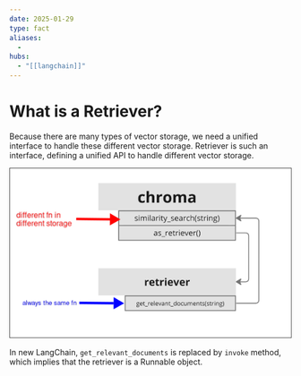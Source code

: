 ```yaml
---
date: 2025-01-29
type: fact
aliases:
  -
hubs:
  - "[[langchain]]"
---
```


# What is a Retriever?

Because there are many types of vector storage, we need a unified interface to handle these different vector storage. Retriever is such an interface, defining a unified API to handle different vector storage.

![chroma-retriever.png](../assets/imgs/chroma-retriever.png)

In new LangChain, `get_relevant_documents` is replaced by `invoke` method, which implies that the retriever is a Runnable object.



